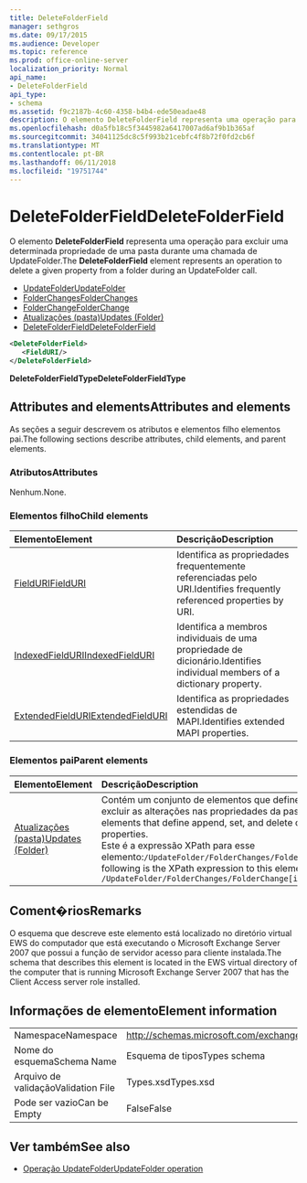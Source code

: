 ```yaml
---
title: DeleteFolderField
manager: sethgros
ms.date: 09/17/2015
ms.audience: Developer
ms.topic: reference
ms.prod: office-online-server
localization_priority: Normal
api_name:
- DeleteFolderField
api_type:
- schema
ms.assetid: f9c2187b-4c60-4358-b4b4-ede50eadae48
description: O elemento DeleteFolderField representa uma operação para excluir uma determinada propriedade de uma pasta durante uma chamada de UpdateFolder.
ms.openlocfilehash: d0a5fb18c5f3445982a6417007ad6af9b1b365af
ms.sourcegitcommit: 34041125dc8c5f993b21cebfc4f8b72f0fd2cb6f
ms.translationtype: MT
ms.contentlocale: pt-BR
ms.lasthandoff: 06/11/2018
ms.locfileid: "19751744"
---
```

# <a name="deletefolderfield"></a><span data-ttu-id="8af26-103">DeleteFolderField</span><span class="sxs-lookup"><span data-stu-id="8af26-103">DeleteFolderField</span></span>

<span data-ttu-id="8af26-104">O elemento **DeleteFolderField** representa uma operação para excluir uma determinada propriedade de uma pasta durante uma chamada de UpdateFolder.</span><span class="sxs-lookup"><span data-stu-id="8af26-104">The **DeleteFolderField** element represents an operation to delete a given property from a folder during an UpdateFolder call.</span></span> 
  
- [<span data-ttu-id="8af26-105">UpdateFolder</span><span class="sxs-lookup"><span data-stu-id="8af26-105">UpdateFolder</span></span>](updatefolder.md) 
- [<span data-ttu-id="8af26-106">FolderChanges</span><span class="sxs-lookup"><span data-stu-id="8af26-106">FolderChanges</span></span>](folderchanges.md)  
- [<span data-ttu-id="8af26-107">FolderChange</span><span class="sxs-lookup"><span data-stu-id="8af26-107">FolderChange</span></span>](folderchange.md)  
- [<span data-ttu-id="8af26-108">Atualizações (pasta)</span><span class="sxs-lookup"><span data-stu-id="8af26-108">Updates (Folder)</span></span>](updates-folder.md) 
- [<span data-ttu-id="8af26-109">DeleteFolderField</span><span class="sxs-lookup"><span data-stu-id="8af26-109">DeleteFolderField</span></span>](deletefolderfield.md)
  
```xml
<DeleteFolderField>
   <FieldURI/>
</DeleteFolderField>
```

 <span data-ttu-id="8af26-110">**DeleteFolderFieldType**</span><span class="sxs-lookup"><span data-stu-id="8af26-110">**DeleteFolderFieldType**</span></span>
## <a name="attributes-and-elements"></a><span data-ttu-id="8af26-111">Attributes and elements</span><span class="sxs-lookup"><span data-stu-id="8af26-111">Attributes and elements</span></span>

<span data-ttu-id="8af26-112">As seções a seguir descrevem os atributos e elementos filho elementos pai.</span><span class="sxs-lookup"><span data-stu-id="8af26-112">The following sections describe attributes, child elements, and parent elements.</span></span>
  
### <a name="attributes"></a><span data-ttu-id="8af26-113">Atributos</span><span class="sxs-lookup"><span data-stu-id="8af26-113">Attributes</span></span>

<span data-ttu-id="8af26-114">Nenhum.</span><span class="sxs-lookup"><span data-stu-id="8af26-114">None.</span></span>
  
### <a name="child-elements"></a><span data-ttu-id="8af26-115">Elementos filho</span><span class="sxs-lookup"><span data-stu-id="8af26-115">Child elements</span></span>

|<span data-ttu-id="8af26-116">**Elemento**</span><span class="sxs-lookup"><span data-stu-id="8af26-116">**Element**</span></span>|<span data-ttu-id="8af26-117">**Descrição**</span><span class="sxs-lookup"><span data-stu-id="8af26-117">**Description**</span></span>|
|:-----|:-----|
|[<span data-ttu-id="8af26-118">FieldURI</span><span class="sxs-lookup"><span data-stu-id="8af26-118">FieldURI</span></span>](fielduri.md) <br/> |<span data-ttu-id="8af26-119">Identifica as propriedades frequentemente referenciadas pelo URI.</span><span class="sxs-lookup"><span data-stu-id="8af26-119">Identifies frequently referenced properties by URI.</span></span>  <br/> |
|[<span data-ttu-id="8af26-120">IndexedFieldURI</span><span class="sxs-lookup"><span data-stu-id="8af26-120">IndexedFieldURI</span></span>](indexedfielduri.md) <br/> |<span data-ttu-id="8af26-121">Identifica a membros individuais de uma propriedade de dicionário.</span><span class="sxs-lookup"><span data-stu-id="8af26-121">Identifies individual members of a dictionary property.</span></span>  <br/> |
|[<span data-ttu-id="8af26-122">ExtendedFieldURI</span><span class="sxs-lookup"><span data-stu-id="8af26-122">ExtendedFieldURI</span></span>](extendedfielduri.md) <br/> |<span data-ttu-id="8af26-123">Identifica as propriedades estendidas de MAPI.</span><span class="sxs-lookup"><span data-stu-id="8af26-123">Identifies extended MAPI properties.</span></span>  <br/> |
   
### <a name="parent-elements"></a><span data-ttu-id="8af26-124">Elementos pai</span><span class="sxs-lookup"><span data-stu-id="8af26-124">Parent elements</span></span>

|<span data-ttu-id="8af26-125">**Elemento**</span><span class="sxs-lookup"><span data-stu-id="8af26-125">**Element**</span></span>|<span data-ttu-id="8af26-126">**Descrição**</span><span class="sxs-lookup"><span data-stu-id="8af26-126">**Description**</span></span>|
|:-----|:-----|
|[<span data-ttu-id="8af26-127">Atualizações (pasta)</span><span class="sxs-lookup"><span data-stu-id="8af26-127">Updates (Folder)</span></span>](updates-folder.md) <br/> |<span data-ttu-id="8af26-128">Contém um conjunto de elementos que definem append, definir e excluir as alterações nas propriedades da pasta.</span><span class="sxs-lookup"><span data-stu-id="8af26-128">Contains a set of elements that define append, set, and delete changes to folder properties.</span></span>  <br/> <span data-ttu-id="8af26-129">Este é a expressão XPath para esse elemento:`/UpdateFolder/FolderChanges/FolderChange[i]/Updates`</span><span class="sxs-lookup"><span data-stu-id="8af26-129">The following is the XPath expression to this element:  `/UpdateFolder/FolderChanges/FolderChange[i]/Updates`</span></span> <br/> |
   
## <a name="remarks"></a><span data-ttu-id="8af26-130">Coment�rios</span><span class="sxs-lookup"><span data-stu-id="8af26-130">Remarks</span></span>

<span data-ttu-id="8af26-131">O esquema que descreve este elemento está localizado no diretório virtual EWS do computador que está executando o Microsoft Exchange Server 2007 que possui a função de servidor acesso para cliente instalada.</span><span class="sxs-lookup"><span data-stu-id="8af26-131">The schema that describes this element is located in the EWS virtual directory of the computer that is running Microsoft Exchange Server 2007 that has the Client Access server role installed.</span></span>
  
## <a name="element-information"></a><span data-ttu-id="8af26-132">Informações de elemento</span><span class="sxs-lookup"><span data-stu-id="8af26-132">Element information</span></span>

|||
|:-----|:-----|
|<span data-ttu-id="8af26-133">Namespace</span><span class="sxs-lookup"><span data-stu-id="8af26-133">Namespace</span></span>  <br/> |http://schemas.microsoft.com/exchange/services/2006/types  <br/> |
|<span data-ttu-id="8af26-134">Nome do esquema</span><span class="sxs-lookup"><span data-stu-id="8af26-134">Schema Name</span></span>  <br/> |<span data-ttu-id="8af26-135">Esquema de tipos</span><span class="sxs-lookup"><span data-stu-id="8af26-135">Types schema</span></span>  <br/> |
|<span data-ttu-id="8af26-136">Arquivo de validação</span><span class="sxs-lookup"><span data-stu-id="8af26-136">Validation File</span></span>  <br/> |<span data-ttu-id="8af26-137">Types.xsd</span><span class="sxs-lookup"><span data-stu-id="8af26-137">Types.xsd</span></span>  <br/> |
|<span data-ttu-id="8af26-138">Pode ser vazio</span><span class="sxs-lookup"><span data-stu-id="8af26-138">Can be Empty</span></span>  <br/> |<span data-ttu-id="8af26-139">False</span><span class="sxs-lookup"><span data-stu-id="8af26-139">False</span></span>  <br/> |
   
## <a name="see-also"></a><span data-ttu-id="8af26-140">Ver também</span><span class="sxs-lookup"><span data-stu-id="8af26-140">See also</span></span>

- [<span data-ttu-id="8af26-141">Operação UpdateFolder</span><span class="sxs-lookup"><span data-stu-id="8af26-141">UpdateFolder operation</span></span>](updatefolder-operation.md)


